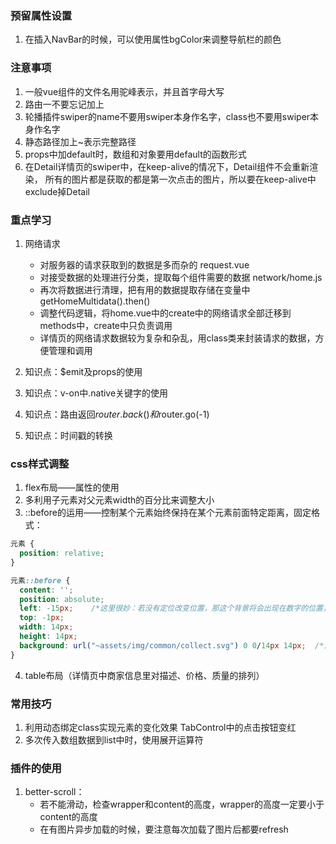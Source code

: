 ### 预留属性设置  
1. 在插入NavBar的时候，可以使用属性bgColor来调整导航栏的颜色

### 注意事项   
1. 一般vue组件的文件名用驼峰表示，并且首字母大写   
2. 路由一不要忘记加上<router-view>   
3. 轮播插件swiper的name不要用swiper本身作名字，class也不要用swiper本身作名字
4. 静态路径加上~表示完整路径  
5. props中加default时，数组和对象要用default的函数形式  
6. 在Detail详情页的swiper中，在keep-alive的情况下，Detail组件不会重新渲染，
所有的图片都是获取的都是第一次点击的图片，所以要在keep-alive中exclude掉Detail

### 重点学习
1. 网络请求
    - 对服务器的请求获取到的数据是多而杂的 request.vue
    - 对接受数据的处理进行分类，提取每个组件需要的数据 network/home.js
    - 再次将数据进行清理，把有用的数据提取存储在变量中 getHomeMultidata().then()
    - 调整代码逻辑，将home.vue中的create中的网络请求全部迁移到methods中，create中只负责调用
    - 详情页的网络请求数据较为复杂和杂乱，用class类来封装请求的数据，方便管理和调用
    
2. 知识点：$emit及props的使用  

3. 知识点：v-on中.native关键字的使用  

4. 知识点：路由返回$router.back()和$router.go(-1)  

5. 知识点：时间戳的转换
    
### css样式调整
1. flex布局——属性的使用
2. 多利用子元素对父元素width的百分比来调整大小
3. ::before的运用——控制某个元素始终保持在某个元素前面特定距离，固定格式：
```css
元素 {
  position: relative;
}

元素::before {
  content: '';
  position: absolute;
  left: -15px;    /*这里很妙：若没有定位改变位置，那这个背景将会出现在数字的位置，背景本身宽度14px，left设置为-15px，就是把背景朝左移动15px，刚好还和数字保持1px的距离*/
  top: -1px;
  width: 14px;
  height: 14px;
  background: url("~assets/img/common/collect.svg") 0 0/14px 14px;  /*注意：size和position属性在简写的情况下，要么都写，要么都不写。都写的时候size前面需要加/*/
}
```  
4. table布局（详情页中商家信息里对描述、价格、质量的排列）

### 常用技巧
1. 利用动态绑定class实现元素的变化效果 TabControl中的点击按钮变红
2. 多次传入数组数据到list中时，使用展开运算符  

### 插件的使用  
1. better-scroll：  
    - 若不能滑动，检查wrapper和content的高度，wrapper的高度一定要小于content的高度
    - 在有图片异步加载的时候，要注意每次加载了图片后都要refresh